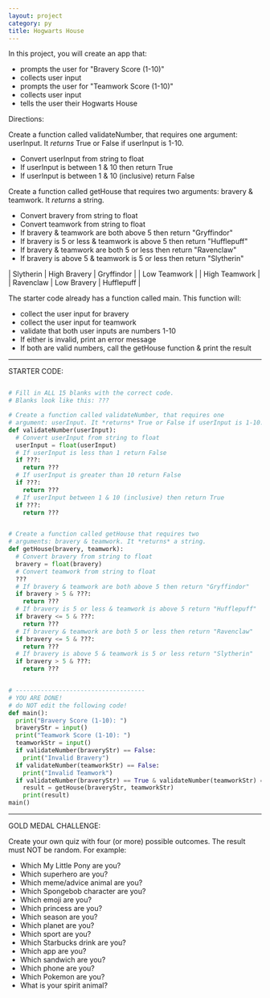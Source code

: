 ```yaml
---
layout: project
category: py
title: Hogwarts House
---
```

In this project, you will create an app that:
- prompts the user for "Bravery Score (1-10)"
- collects user input
- prompts the user for "Teamwork Score (1-10)"
- collects user input
- tells the user their Hogwarts House

Directions:

Create a function called validateNumber, that requires one argument: userInput. It *returns* True or False if userInput is 1-10.
- Convert userInput from string to float
- If userInput is between 1 & 10 then return True
- If userInput is between 1 & 10 (inclusive) return False

Create a function called getHouse that requires two arguments: bravery & teamwork. It *returns* a string.
- Convert bravery from string to float
- Convert teamwork from string to float
- If bravery & teamwork are both above 5 then return "Gryffindor"
- If bravery is 5 or less & teamwork is above 5 then return "Hufflepuff"
- If bravery & teamwork are both 5 or less then return "Ravenclaw"
- If bravery is above 5 & teamwork is 5 or less then return "Slytherin"

| Slytherin  | High Bravery | Gryffindor |
| Low Teamwork | | High Teamwork |
| Ravenclaw | Low Bravery | Hufflepuff |

The starter code already has a function called main. This function will:
- collect the user input for bravery
- collect the user input for teamwork
- validate that both user inputs are numbers 1-10
- If either is invalid, print an error message
- If both are valid numbers, call the getHouse function & print the result

-------
STARTER CODE:
```python

# Fill in ALL 15 blanks with the correct code.
# Blanks look like this: ???

# Create a function called validateNumber, that requires one
# argument: userInput. It *returns* True or False if userInput is 1-10.
def validateNumber(userInput):
  # Convert userInput from string to float
  userInput = float(userInput)
  # If userInput is less than 1 return False
  if ???:
    return ???
  # If userInput is greater than 10 return False
  if ???:
    return ???
  # If userInput between 1 & 10 (inclusive) then return True
  if ???:
    return ???


# Create a function called getHouse that requires two
# arguments: bravery & teamwork. It *returns* a string.
def getHouse(bravery, teamwork):
  # Convert bravery from string to float
  bravery = float(bravery)
  # Convert teamwork from string to float
  ???
  # If bravery & teamwork are both above 5 then return "Gryffindor"
  if bravery > 5 & ???:
    return ???
  # If bravery is 5 or less & teamwork is above 5 return "Hufflepuff"
  if bravery <= 5 & ???:
    return ???
  # If bravery & teamwork are both 5 or less then return "Ravenclaw"
  if bravery <= 5 & ???:
    return ???
  # If bravery is above 5 & teamwork is 5 or less return "Slytherin"
  if bravery > 5 & ???:
    return ???


# ------------------------------------
# YOU ARE DONE!
# do NOT edit the following code!
def main():
  print("Bravery Score (1-10): ")
  braveryStr = input()
  print("Teamwork Score (1-10): ")
  teamworkStr = input()
  if validateNumber(braveryStr) == False:
    print("Invalid Bravery")
  if validateNumber(teamworkStr) == False:
    print("Invalid Teamwork")
  if validateNumber(braveryStr) == True & validateNumber(teamworkStr) == True:
    result = getHouse(braveryStr, teamworkStr)
    print(result)
main()
```
-------

GOLD MEDAL CHALLENGE:

Create your own quiz with four (or more) possible outcomes. The result must NOT be random. For example:
- Which My Little Pony are you?
- Which superhero are you?
- Which meme/advice animal are you?
- Which Spongebob character are you?
- Which emoji are you?
- Which princess are you?
- Which season are you?
- Which planet are you?
- Which sport are you?
- Which Starbucks drink are you?
- Which app are you?
- Which sandwich are you?
- Which phone are you?
- Which Pokemon are you?
- What is your spirit animal?
